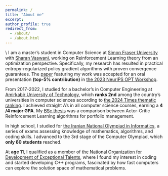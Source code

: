 ```yaml
---
permalink: /
title: "About me"
excerpt:
author_profile: true
redirect_from: 
  - /about/
  - /about.html
---
```

\\
I am a master’s student in Computer Science at [Simon Fraser University](https://www.sfu.ca) with [Sharan Vaswani](https://vaswanis.github.io), working on Reinforcement Learning theory from an optimization perspective. Specifically, my research has resulted in practical entropy-regularized policy gradient algorithms with proven convergence guarantees. The [paper](https://opt-ml.org/papers/2023/paper101.pdf) featuring my work was accepted for an oral presentation **(top-5% contribution)** in [the 2023 NeurIPS OPT Workshop](https://opt-ml.org/papers.html).

From 2017-2022, I studied for a bachelor’s in Computer Engineering at [Amirkabir University of Technology](https://aut.ac.ir/en), which **ranks 2nd** among the country’s universities in computer sciences according to [the 2024 Times thematic ranking](https://www.timeshighereducation.com/world-university-rankings/2024/subject-ranking/computer-science#!/length/25/locations/IRN/sort_by/rank/sort_order/asc/cols/stats). I achieved straight A’s in all computer science courses, earning a **4 /4 major GPA**. My [BSc thesis](/bsc-thesis/) was a comparison between Actor-Critic Reinforcement Learning algorithms for portfolio management.

In high school, I studied for [the Iranian National Olympiad in Informatics](https://ioinformatics.org/journal/v11si_2017_25_33.pdf), a series of exams assessing knowledge of mathematics, algorithms, and coding skills. I advanced to the 3rd stage of the Computer Olympiad, which **only 80 students** reached.

At **age 11**, I qualified as a member of [the National Organization for Development of Exceptional Talents](https://en.wikipedia.org/wiki/National_Organization_for_Development_of_Exceptional_Talents), where I found my interest in coding and started developing C++ programs, fascinated by how fast computers can explore the solution space of mathematical problems.
